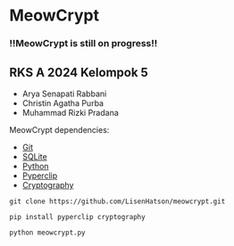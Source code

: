 MeowCrypt
========

### !!MeowCrypt is still on progress!!

## RKS A 2024 Kelompok 5
- Arya Senapati Rabbani
- Christin Agatha Purba
- Muhammad Rizki Pradana

MeowCrypt dependencies:
- [Git](https://git-scm.com/downloads)
- [SQLite](https://sqlite.org/download.html)
- [Python](https://www.python.org/downloads/)
- [Pyperclip](https://pypi.org/project/pyperclip/)
- [Cryptography](https://pypi.org/project/cryptography/)

```
git clone https://github.com/LisenHatson/meowcrypt.git
```
```
pip install pyperclip cryptography
```
```
python meowcrypt.py
```


